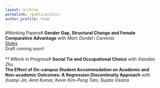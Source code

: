 ```yaml
---
layout: archive
permalink: /publications/
author_profile: true
---
```

#Working Papers#
**Gender Gap, Structural Change and Female Comparative Advantage** with *Marc Dordal i Carreras* <br>
[Slides](https://hkustconnect-my.sharepoint.com/personal/cxiang_connect_ust_hk/_layouts/15/onedrive.aspx?id=%2Fpersonal%2Fcxiang%5Fconnect%5Fust%5Fhk%2FDocuments%2FBrownbag%5FCassie%2D1%2D35%2Epdf&parentview=1) <br>
Draft coming soon!
<br>
<br>
**
#Work in Progress#
**Social Tie and Occupational Choice** with *Xiaodan Zhu*
<br>
**The Effect of On-campus Student Accommodation on Academic and Non-academic Outcomes: A Regression Discontinuity Approach** with *Xuanyi Jin, Amit Kumar, Kevin Kim-Pong Tam, Sujata Visaria*
